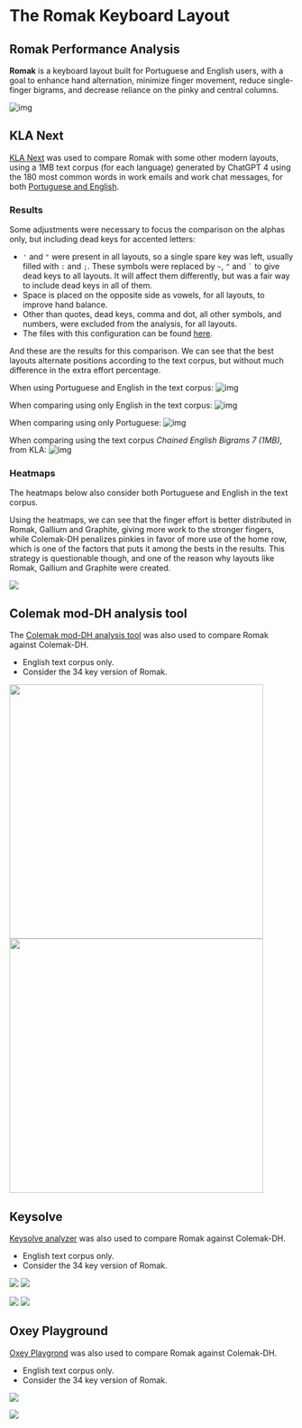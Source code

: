 # The Romak Keyboard Layout

## Romak Performance Analysis

**Romak** is a keyboard layout built for Portuguese and English users, with a goal to enhance hand alternation, minimize finger movement, reduce single-finger bigrams, and decrease reliance on the pinky and central columns.

![img](img/romak.png)

## KLA Next
[KLA Next](https://klanext.keyboard-design.com/) was used to compare Romak with some other modern layouts, using a 1MB text corpus (for each language) generated by ChatGPT 4 using the 180 most common words in work emails and work chat messages, for both [Portuguese and English](analysis/corpus.txt).

### Results

Some adjustments were necessary to focus the comparison on the alphas only, but including dead keys for accented letters:
- `'` and `"` were present in all layouts, so a single spare key was left, usually filled with `:` and `;`. These symbols were replaced by `~`, `^` and `` ` `` to give dead keys to all layouts. It will affect them differently, but was a fair way to include dead keys in all of them.
- Space is placed on the opposite side as vowels, for all layouts, to improve hand balance.
- Other than quotes, dead keys, comma and dot, all other symbols, and numbers, were excluded from the analysis, for all layouts.
- The files with this configuration can be found [here](analysis/).

And these are the results for this comparison. We can see that the best layouts alternate positions according to the text corpus, but without much difference in the extra effort percentage.

When using Portuguese and English in the text corpus:
![img](img/perf.png)

When comparing using only English in the text corpus:
![img](img/perf_en.png)

When comparing using only Portuguese:
![img](img/perf_pt.png)

When comparing using the text corpus *Chained English Bigrams 7 (1MB)*, from KLA:
![img](img/perf_en_chained_bigrams7.png)

### Heatmaps

The heatmaps below also consider both Portuguese and English in the text corpus.

Using the heatmaps, we can see that the finger effort is better distributed in Romak, Gallium and Graphite, giving more work to the stronger fingers, while Colemak-DH penalizes pinkies in favor of more use of the home row, which is one of the factors that puts it among the bests in the results. This strategy is questionable though, and one of the reason why layouts like Romak, Gallium and Graphite were created.

<p float="left">
  <img src="img/heatmaps.png" />
</p>

## Colemak mod-DH analysis tool
The [Colemak mod-DH analysis tool](https://colemakmods.github.io/mod-dh/analyze.html) was also used to compare Romak against Colemak-DH.
- English text corpus only.
- Consider the 34 key version of Romak.

<p float="left">
  <img src="img/sfbs_en_romak.png" width="450" />
  <img src="img/sfbs_en_coldh.png" width="450" />
</p>

## Keysolve
[Keysolve analyzer](https://clemenpine.github.io/keysolve-web/) was also used to compare Romak against Colemak-DH.
- English text corpus only.
- Consider the 34 key version of Romak.

<p float="left">
  <img src="img/keysolve-romak.png"/>
  <img src="img/keysolve-romak2.png"/>
</p>
<p float="right">
  <img src="img/keysolve-coldh.png"/>
  <img src="img/keysolve-coldh2.png"/>
</p>

## Oxey Playground
[Oxey Playgrond](https://oxey.dev/playground/index.html) was also used to compare Romak against Colemak-DH.
- English text corpus only.
- Consider the 34 key version of Romak.

<p float="left">
  <img src="img/oxey_romak.png"/>
</p>
<p float="right">
  <img src="img/oxey_coldh.png"/>
</p>
